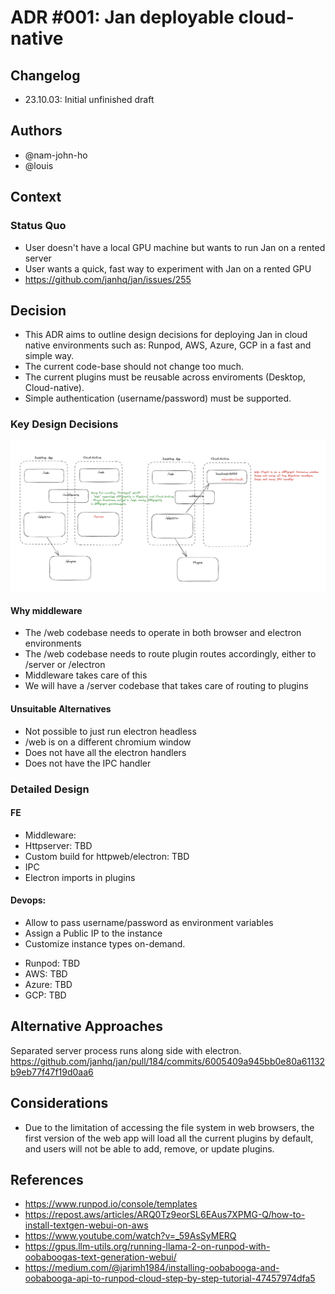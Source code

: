 # ADR #001: Jan deployable cloud-native

## Changelog

- 23.10.03: Initial unfinished draft

## Authors

- @nam-john-ho
- @louis

## Context

### Status Quo

* User doesn't have a local GPU machine but wants to run Jan on a rented server
* User wants a quick, fast way to experiment with Jan on a rented GPU
* https://github.com/janhq/jan/issues/255

## Decision

* This ADR aims to outline design decisions for deploying Jan in cloud native environments such as: Runpod, AWS, Azure, GCP in a fast and simple way.
* The current code-base should not change too much.
* The current plugins must be reusable across enviroments (Desktop, Cloud-native).
* Simple authentication (username/password) must be supported.


### Key Design Decisions
![Key Design](images/adr-001-02.png "Key Design")
#### Why middleware
* The /web codebase needs to operate in both browser and electron environments
* The /web codebase needs to route plugin routes accordingly, either to /server or /electron
* Middleware takes care of this
* We will have a /server codebase that takes care of routing to plugins
#### Unsuitable Alternatives
* Not possible to just run electron headless
* /web is on a different chromium window
* Does not have all the electron handlers
* Does not have the IPC handler

### Detailed Design
#### FE
- Middleware: 
- Httpserver: TBD
- Custom build for httpweb/electron: TBD
- IPC
- Electron imports in plugins
#### Devops:
* Allow to pass username/password as environment variables
* Assign a Public IP to the instance
* Customize instance types on-demand.
- Runpod: TBD
- AWS: TBD
- Azure: TBD
- GCP: TBD

## Alternative Approaches
Separated server process runs along side with electron. https://github.com/janhq/jan/pull/184/commits/6005409a945bb0e80a61132b9eb77f47f19d0aa6 

## Considerations
* Due to the limitation of accessing the file system in web browsers, the first version of the web app will load all the current plugins by default, and users will not be able to add, remove, or update plugins.

## References

- https://www.runpod.io/console/templates
- https://repost.aws/articles/ARQ0Tz9eorSL6EAus7XPMG-Q/how-to-install-textgen-webui-on-aws
- https://www.youtube.com/watch?v=_59AsSyMERQ
- https://gpus.llm-utils.org/running-llama-2-on-runpod-with-oobaboogas-text-generation-webui/
- https://medium.com/@jarimh1984/installing-oobabooga-and-oobabooga-api-to-runpod-cloud-step-by-step-tutorial-47457974dfa5
